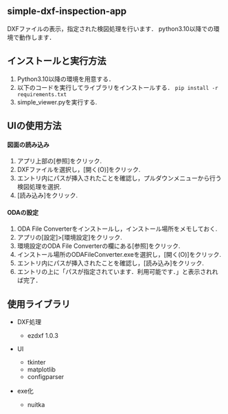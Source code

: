 ## simple-dxf-inspection-app
 DXFファイルの表示，指定された検図処理を行います．
 python3.10以降での環境で動作します．

 ## インストールと実行方法
 1. Python3.10以降の環境を用意する．
 1. 以下のコードを実行してライブラリをインストールする．
 ```pip install -r requirements.txt```
 1. simple_viewer.pyを実行する.

 ## UIの使用方法
 #### 図面の読み込み
 1. アプリ上部の[参照]をクリック.
 1. DXFファイルを選択し，[開く(O)]をクリック.
 1. エントリ内にパスが挿入されたことを確認し，プルダウンメニューから行う検図処理を選択.
 1. [読み込み]をクリック.

 #### ODAの設定
 1. ODA File Converterをインストールし，インストール場所をメモしておく.
 1. アプリの[設定]>[環境設定]をクリック.
 1. 環境設定のODA File Converterの欄にある[参照]をクリック.
 1. インストール場所のODAFileConverter.exeを選択し，[開く(O)]をクリック.
 1. エントリ内にパスが挿入されたことを確認し，[読み込み]をクリック.
 1. エントリの上に「パスが指定されています．利用可能です．」と表示されれば完了．

 ## 使用ライブラリ
 * DXF処理
    * ezdxf  1.0.3

 * UI
    * tkinter
    * matplotlib
    * configparser

 * exe化
    * nuitka
